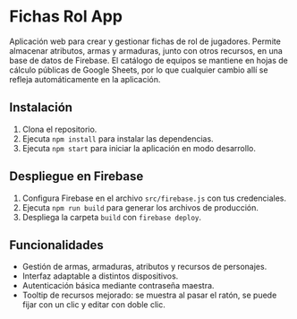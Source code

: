 # Fichas Rol App

Aplicación web para crear y gestionar fichas de rol de jugadores. Permite almacenar atributos, armas y armaduras, junto con otros recursos, en una base de datos de Firebase. El catálogo de equipos se mantiene en hojas de cálculo públicas de Google Sheets, por lo que cualquier cambio allí se refleja automáticamente en la aplicación.

## Instalación

1. Clona el repositorio.
2. Ejecuta `npm install` para instalar las dependencias.
3. Ejecuta `npm start` para iniciar la aplicación en modo desarrollo.

## Despliegue en Firebase

1. Configura Firebase en el archivo `src/firebase.js` con tus credenciales.
2. Ejecuta `npm run build` para generar los archivos de producción.
3. Despliega la carpeta `build` con `firebase deploy`.

## Funcionalidades

- Gestión de armas, armaduras, atributos y recursos de personajes.
- Interfaz adaptable a distintos dispositivos.
- Autenticación básica mediante contraseña maestra.
- Tooltip de recursos mejorado: se muestra al pasar el ratón,
  se puede fijar con un clic y editar con doble clic.

